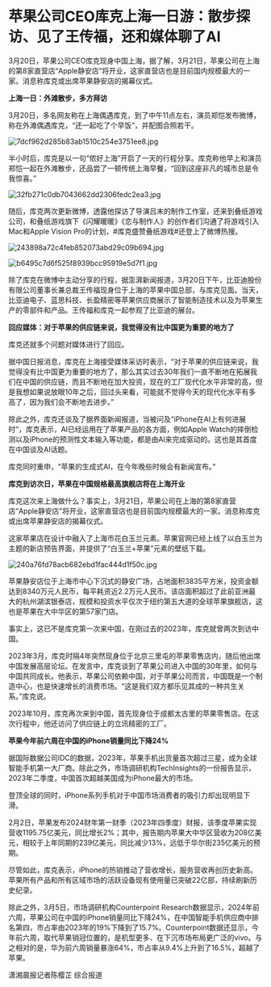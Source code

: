 # 苹果公司CEO库克上海一日游：散步探访、见了王传福，还和媒体聊了AI

3月20日，苹果公司CEO库克现身中国上海，据了解，3月21日，苹果公司在上海的第8家直营店“Apple静安店”将开业，这家直营店也是目前国内规模最大的一家。消息称库克或出席苹果静安店的揭幕仪式。

**上海一日：外滩散步，多方拜访**

3月20日，多名网友称在上海偶遇库克，到了中午11点左右，演员郑恺发布微博，称在外滩偶遇库克，“还一起吃了个早饭”，并配图合照若干。

![7dcf962d285b83ab1510c254e3751ee8.jpg](https://raw.githubusercontent.com/qqhsx/qqnews_image/main/2024/03/20/苹果公司CEO库克上海一日游：散步探访、见了王传福，还和媒体聊了AI/7dcf962d285b83ab1510c254e3751ee8.jpg)

半小时后，库克是以一句“侬好上海”开启了一天的行程分享。库克称他早上和演员郑恺一起在外滩散步，还品尝了一顿传统上海早餐，“回到这座非凡的城市总是令我惊喜。”

![32fb271c0db7043662dd2306fedc2ea3.jpg](https://raw.githubusercontent.com/qqhsx/qqnews_image/main/2024/03/20/苹果公司CEO库克上海一日游：散步探访、见了王传福，还和媒体聊了AI/32fb271c0db7043662dd2306fedc2ea3.jpg)

随后，库克两次更新微博，透露他探访了导演吕末的制作工作室，还来到叠纸游戏公司，和叠纸游戏旗下《闪耀暖暖》《恋与制作人》的创作者们沟通了将游戏引入Mac和Apple
Vision Pro的计划，#库克盛赞叠纸游戏#还登上了微博热搜。

![243898a72c4feb852073abd29c09b694.jpg](https://raw.githubusercontent.com/qqhsx/qqnews_image/main/2024/03/20/苹果公司CEO库克上海一日游：散步探访、见了王传福，还和媒体聊了AI/243898a72c4feb852073abd29c09b694.jpg)

![b6495c7d6f525f8939bcc95919e5d7f1.jpg](https://raw.githubusercontent.com/qqhsx/qqnews_image/main/2024/03/20/苹果公司CEO库克上海一日游：散步探访、见了王传福，还和媒体聊了AI/b6495c7d6f525f8939bcc95919e5d7f1.jpg)

除了库克在微博中主动分享的行程，据澎湃新闻报道，3月20日下午，比亚迪股份有限公司董事长兼总裁王传福现身位于上海的苹果中国总部，与库克见面。当天，比亚迪电子、蓝思科技、长盈精密等苹果供应商展示了智能制造技术以及为苹果生产的零部件和产品。王传福和库克一起参观了比亚迪的展台。

**回应媒体：对于苹果的供应链来说，我觉得没有比中国更为重要的地方了**

库克还就多个问题对媒体进行了回应。

据中国日报消息，库克在上海接受媒体采访时表示，“对于苹果的供应链来说，我觉得没有比中国更为重要的地方了，那么其实过去30年我们一直不断地在拓展我们在中国的供应链，而且不断地在加大投资，现在的工厂现代化水平非常的高，但是我想如果说放眼10年之后，回过头来看，可能就不觉得今天的现代化水平有多高了，因为我们会不断地去进步。”

除此之外，库克还谈及了据界面新闻报道，当被问及“iPhone在AI上有何进展时”，库克表示，AI已经运用在了苹果产品的各方面，例如Apple
Watch的摔倒检测以及iPhone的预测性文本输入等功能，都是由AI来完成驱动的。这也是其首度在中国谈及AI话题。

库克同时重申，“苹果的生成式AI，在今年晚些时候会有新闻宣布。”

**库克到访次日，苹果在中国规格最高旗舰店将在上海开业**

库克这次来上海做什么？事实上，3月21日，苹果公司在上海的第8家直营店“Apple静安店”将开业，这家直营店也是目前国内规模最大的一家。消息称库克或出席苹果静安店的揭幕仪式。

这家苹果店在设计中融入了上海市花白玉兰元素。苹果官网已经上线了以白玉兰为主题的新店预告界面，并提供了“白玉兰+苹果”元素的壁纸下载。

![240a76fd78acb682ebd1fac444d1f50c.jpg](https://raw.githubusercontent.com/qqhsx/qqnews_image/main/2024/03/20/苹果公司CEO库克上海一日游：散步探访、见了王传福，还和媒体聊了AI/240a76fd78acb682ebd1fac444d1f50c.jpg)

苹果静安店位于上海市中心下沉式的静安广场，占地面积3835平方米，投资金额达到8340万元人民币，每平耗资近2.2万元人民币。该店面积超过了此前亚洲最大的杭州湖滨银泰店，规模和投资水平仅次于纽约第五大道的全球苹果旗舰店，这也是苹果在大中华区的第57家门店。

事实上，这已不是库克第一次来中国，在刚过去的2023年，库克就曾两次到访中国。

2023年3月，库克时隔4年突然现身位于北京三里屯的苹果零售店内，随后他出席中国发展高层论坛。在发言中，库克谈到了苹果公司进入中国的30年里，如何与中国共同成长。他表示，苹果公司依赖中国，对于苹果公司而言，中国既是一个制造中心，也是快速增长的消费市场。“这是我们双方都乐见其成的一种共生关系。”库克说。

2023年10月，库克再次来到中国，首先现身位于成都太古里的苹果零售店。在这次行程中，他还访问了供应链上的立讯精密的工厂。

**苹果今年前六周在中国的iPhone销量同比下降24%**

据国际数据公司IDC的数据，2023年，苹果手机出货量首次超过三星，成为全球智能手机第一大厂商。除此之外，市场调研机构TechInsights的一份报告显示，2023年二季度，中国首次超越美国成为iPhone最大的市场。

登顶全球的同时，iPhone系列手机对于中国市场消费者的吸引力却出现明显下滑。

2月2日，苹果发布2024财年第一财季（2023年四季度）财报，该季度苹果实现营收1195.75亿美元，同比增长2%；其中，报告期内苹果大中华区营收为208亿美元，相较于上年同期的239亿美元，同比减少13%，远低于华尔街235亿美元的预期。

尽管如此，库克表示，iPhone的热销推动了营收增长，服务营收再创历史新高。苹果所有产品和所有区域市场的活跃设备现有使用量已突破22亿部，持续刷新历史纪录。

除此之外，3月5日，市场调研机构Counterpoint
Research数据显示，2024年前六周，苹果公司在中国的iPhone销量同比下降24%，在中国智能手机供应商中排名第四，市占率由2023年的19%下降到了15.7%。Counterpoint数据还显示，今年前六周，取代苹果销冠位置的，是机型更多、在下沉市场布局更广泛的vivo。与之相对的是，华为前六周销量暴涨64%，市占率从9.4%上升到了16.5%，超越了苹果。

潇湘晨报记者陈樱芷 综合报道

